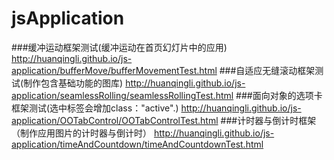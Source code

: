 # jsApplication
###缓冲运动框架测试(缓冲运动在首页幻灯片中的应用)
http://huanqingli.github.io/js-application/bufferMove/bufferMovementTest.html
###自适应无缝滚动框架测试(制作包含基础功能的图库)
http://huanqingli.github.io/js-application/seamlessRolling/seamlessRollingTest.html
###面向对象的选项卡框架测试(选中标签会增加class："active".)
http://huanqingli.github.io/js-application/OOTabControl/OOTabControlTest.html
###计时器与倒计时框架（制作应用图片的计时器与倒计时）
http://huanqingli.github.io/js-application/timeAndCountdown/timeAndCountdownTest.html
